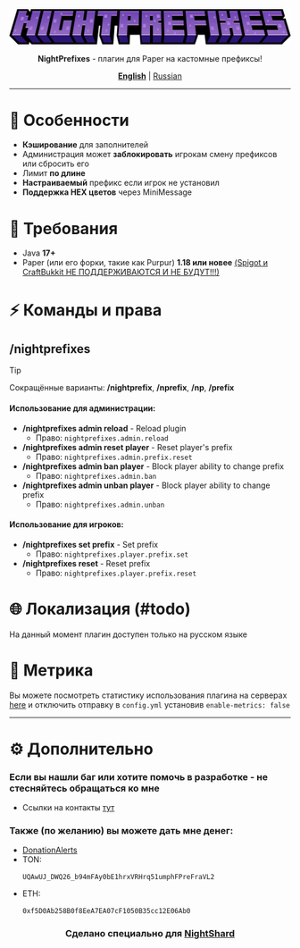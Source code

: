 <center>
<img src="docs/NightPrefixes-Title.png">
<p><b>NightPrefixes</b> - плагин для Paper на кастомные префиксы!</p>

<b><a href="README.md">English</a></b> | <u>Russian</u>
</center>

***

# 🚀 Особенности

- **Кэширование** для заполнителей
- Администрация может **заблокировать** игрокам смену префиксов или сбросить его
- Лимит **по длине**
- **Настраиваемый** префикс если игрок не установил
- **Поддержка HEX цветов** через MiniMessage

# 💾 Требования

- Java **17+**
- Paper (или его форки, такие как Purpur) **1.18 или новее** <u>(Spigot и CraftBukkit НЕ ПОДДЕРЖИВАЮТСЯ И НЕ БУДУТ!!!)</u>

# ⚡ Команды и права

## /nightprefixes

> [!TIP]
> Сокращённые варианты: **/nightprefix**, **/nprefix**, **/np**, **/prefix**

#### Использование для администрации:
- **/nightprefixes admin reload** - Reload plugin
    - Право: `nightprefixes.admin.reload`
- **/nightprefixes admin reset player** - Reset player's prefix
    - Право: `nightprefixes.admin.prefix.reset`
- **/nightprefixes admin ban player** - Block player ability to change prefix
    - Право: `nightprefixes.admin.ban`
- **/nightprefixes admin unban player** - Block player ability to change prefix
    - Право: `nightprefixes.admin.unban`

#### Использование для игроков:
- **/nightprefixes set prefix** - Set prefix
    - Право: `nightprefixes.player.prefix.set`
- **/nightprefixes reset** - Reset prefix
    - Право: `nightprefixes.player.prefix.reset`

# 🌐 Локализация (#todo)

На данный момент плагин доступен только на русском языке

# 📜 Метрика

Вы можете посмотреть статистику использования плагина на серверах [here](https://bstats.org/plugin/bukkit/NightPrefixes/23404) и отключить отправку в `config.yml` установив `enable-metrics: false`



***



# ⚙ Дополнительно

### Если вы нашли баг или хотите помочь в разработке - не стесняйтесь обращаться ко мне
- Ссылки на контакты [тут](https://drakoshaslv.ru/)

### Также (по желанию) вы можете дать мне денег:
- [DonationAlerts](https://www.donationalerts.com/r/mrdrag0nxyt)
- TON:
  ```
  UQAwUJ_DWQ26_b94mFAy0bE1hrxVRHrq51umphFPreFraVL2
  ```
- ETH:
  ```
  0xf5D0Ab258B0f8EeA7EA07cF1050B35cc12E06Ab0
  ```



<center><h3>Сделано специально для <a href="https://nshard.ru">NightShard</a></h3></center>